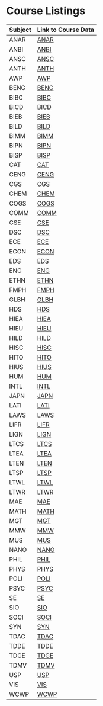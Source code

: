 # Course Listings

| Subject | Link to Course Data |
| ------- | ------------------- |
| ANAR | [ANAR](TOC/ANAR.md) |
| ANBI | [ANBI](TOC/ANBI.md) |
| ANSC | [ANSC](TOC/ANSC.md) |
| ANTH | [ANTH](TOC/ANTH.md) |
| AWP | [AWP](TOC/AWP.md) |
| BENG | [BENG](TOC/BENG.md) |
| BIBC | [BIBC](TOC/BIBC.md) |
| BICD | [BICD](TOC/BICD.md) |
| BIEB | [BIEB](TOC/BIEB.md) |
| BILD | [BILD](TOC/BILD.md) |
| BIMM | [BIMM](TOC/BIMM.md) |
| BIPN | [BIPN](TOC/BIPN.md) |
| BISP | [BISP](TOC/BISP.md) |
| CAT | [CAT](TOC/CAT.md) |
| CENG | [CENG](TOC/CENG.md) |
| CGS | [CGS](TOC/CGS.md) |
| CHEM | [CHEM](TOC/CHEM.md) |
| COGS | [COGS](TOC/COGS.md) |
| COMM | [COMM](TOC/COMM.md) |
| CSE | [CSE](TOC/CSE.md) |
| DSC | [DSC](TOC/DSC.md) |
| ECE | [ECE](TOC/ECE.md) |
| ECON | [ECON](TOC/ECON.md) |
| EDS | [EDS](TOC/EDS.md) |
| ENG | [ENG](TOC/ENG.md) |
| ETHN | [ETHN](TOC/ETHN.md) |
| FMPH | [FMPH](TOC/FMPH.md) |
| GLBH | [GLBH](TOC/GLBH.md) |
| HDS | [HDS](TOC/HDS.md) |
| HIEA | [HIEA](TOC/HIEA.md) |
| HIEU | [HIEU](TOC/HIEU.md) |
| HILD | [HILD](TOC/HILD.md) |
| HISC | [HISC](TOC/HISC.md) |
| HITO | [HITO](TOC/HITO.md) |
| HIUS | [HIUS](TOC/HIUS.md) |
| HUM | [HUM](TOC/HUM.md) |
| INTL | [INTL](TOC/INTL.md) |
| JAPN | [JAPN](TOC/JAPN.md) |
| LATI | [LATI](TOC/LATI.md) |
| LAWS | [LAWS](TOC/LAWS.md) |
| LIFR | [LIFR](TOC/LIFR.md) |
| LIGN | [LIGN](TOC/LIGN.md) |
| LTCS | [LTCS](TOC/LTCS.md) |
| LTEA | [LTEA](TOC/LTEA.md) |
| LTEN | [LTEN](TOC/LTEN.md) |
| LTSP | [LTSP](TOC/LTSP.md) |
| LTWL | [LTWL](TOC/LTWL.md) |
| LTWR | [LTWR](TOC/LTWR.md) |
| MAE | [MAE](TOC/MAE.md) |
| MATH | [MATH](TOC/MATH.md) |
| MGT | [MGT](TOC/MGT.md) |
| MMW | [MMW](TOC/MMW.md) |
| MUS | [MUS](TOC/MUS.md) |
| NANO | [NANO](TOC/NANO.md) |
| PHIL | [PHIL](TOC/PHIL.md) |
| PHYS | [PHYS](TOC/PHYS.md) |
| POLI | [POLI](TOC/POLI.md) |
| PSYC | [PSYC](TOC/PSYC.md) |
| SE | [SE](TOC/SE.md) |
| SIO | [SIO](TOC/SIO.md) |
| SOCI | [SOCI](TOC/SOCI.md) |
| SYN | [SYN](TOC/SYN.md) |
| TDAC | [TDAC](TOC/TDAC.md) |
| TDDE | [TDDE](TOC/TDDE.md) |
| TDGE | [TDGE](TOC/TDGE.md) |
| TDMV | [TDMV](TOC/TDMV.md) |
| USP | [USP](TOC/USP.md) |
| VIS | [VIS](TOC/VIS.md) |
| WCWP | [WCWP](TOC/WCWP.md) |

